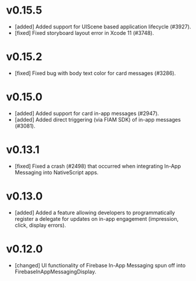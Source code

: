 # v0.15.5
- [added] Added support for UIScene based application lifecycle (#3927).
- [fixed] Fixed storyboard layout error in Xcode 11 (#3748).

# v0.15.2
- [fixed] Fixed bug with body text color for card messages (#3286).

# v0.15.0
- [added] Added support for card in-app messages (#2947).
- [added] Added direct triggering (via FIAM SDK) of in-app messages (#3081).

# v0.13.1
- [fixed] Fixed a crash (#2498) that occurred when integrating In-App Messaging into NativeScript apps.

# v0.13.0
- [added] Added a feature allowing developers to programmatically register a delegate for updates on in-app engagement (impression, click, display errors).

# v0.12.0
- [changed] UI functionality of Firebase In-App Messaging spun off into FirebaseInAppMessagingDisplay.

